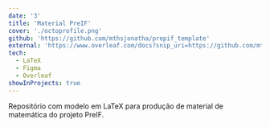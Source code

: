 ```yaml
---
date: '3'
title: 'Material PreIF'
cover: './octoprofile.png'
github: 'https://github.com/mthsjonatha/prepif_template'
external: 'https://www.overleaf.com/docs?snip_uri=https://github.com/mthsjonatha/prepif_template/archive/main.zip'
tech:
  - LaTeX
  - Figma
  - Overleaf
showInProjects: true
---
```


Repositório com modelo em LaTeX para produção de material de matemática do projeto PreIF.
